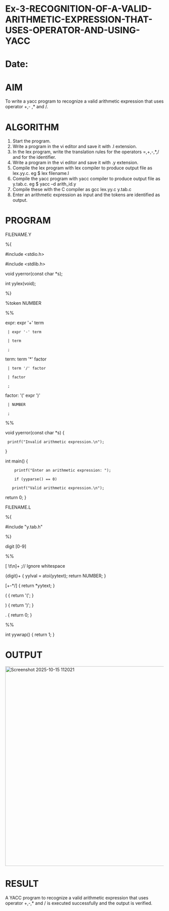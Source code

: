# Ex-3-RECOGNITION-OF-A-VALID-ARITHMETIC-EXPRESSION-THAT-USES-OPERATOR-AND-USING-YACC
# Date:
# AIM
To write a yacc program to recognize a valid arithmetic expression that uses operator +,- ,* and /.
# ALGORITHM
1.	Start the program.
2.	Write a program in the vi editor and save it with .l extension.
3.	In the lex program, write the translation rules for the operators =,+,-,*,/ and for the identifier.
4.	Write a program in the vi editor and save it with .y extension.
5.	Compile the lex program with lex compiler to produce output file as lex.yy.c. eg $ lex filename.l
6.	Compile the yacc program with yacc compiler to produce output file as y.tab.c. eg $ yacc –d arith_id.y
7.	Compile these with the C compiler as gcc lex.yy.c y.tab.c
8.	Enter an arithmetic expression as input and the tokens are identified as output.

# PROGRAM

FILENAME.Y


%{

#include <stdio.h>

#include <stdlib.h>

void yyerror(const char *s);

int yylex(void);

%}

%token NUMBER

%%


expr: expr '+' term

     | expr '-' term

     | term

     ;

term: term '*' factor

     | term '/' factor

     | factor

     ;

factor: '(' expr ')'

     | NUMBER

     ;

%%

void yyerror(const char *s) {

     printf("Invalid arithmetic expression.\n");
}

int main() {

        printf("Enter an arithmetic expression: ");

        if (yyparse() == 0)

       printf("Valid arithmetic expression.\n");

return 0;
}

FILENAME.L

%{

#include "y.tab.h"

%}

digit [0-9]

%%

 [ \t\n]+        ;// Ignore whitespace
 
 {digit}+        { yylval = atoi(yytext); return NUMBER; }
 
 [\+\-\*/]       { return *yytext; }
  
  \(             { return '('; }
  
  \)             { return ')'; }
  
  .              { return 0; }
  
  %%
  
  int yywrap() { return 1; }

# OUTPUT
<img width="826" height="632" alt="Screenshot 2025-10-15 112021" src="https://github.com/user-attachments/assets/d749ba95-6d72-4dda-8405-4f4ebc4be570" />

# RESULT
A YACC program to recognize a valid arithmetic expression that uses operator +,-,* and / is executed successfully and the output is verified.
